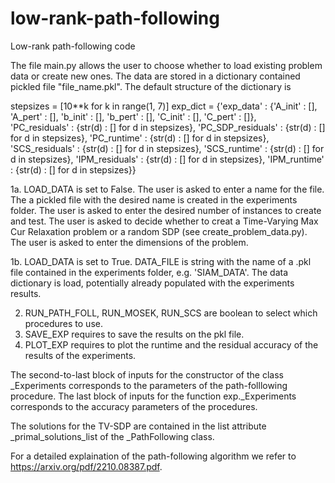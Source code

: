 # low-rank-path-following
Low-rank path-following code

The file main.py allows the user to choose whether to load existing problem data or create new ones.
The data are stored in a dictionary contained pickled file "file_name.pkl".
The default structure of the dictionary is 

stepsizes = [10**k  for k in range(1, 7)] 
exp_dict  = {'exp_data'                               : {'A_init' : [], 'A_pert' : [], 
                                                         'b_init' : [], 'b_pert' : [], 
                                                         'C_init' : [], 'C_pert' : []},  
                'PC_residuals'                        : {str(d) : [] for d in stepsizes}, 
                'PC_SDP_residuals'                    : {str(d) : [] for d in stepsizes}, 
                'PC_runtime'                          : {str(d) : [] for d in stepsizes}, 
                'SCS_residuals'                       : {str(d) : [] for d in stepsizes},
                'SCS_runtime'                         : {str(d) : [] for d in stepsizes}, 
                'IPM_residuals'                       : {str(d) : [] for d in stepsizes},
                'IPM_runtime'                         : {str(d) : [] for d in stepsizes}}


1a. LOAD_DATA is set to False.
    The user is asked to enter a name for the file.
    The a pickled file with the desired name is created in the experiments folder.
    The user is asked to enter the desired number of instances to create and test.
    The user is asked to decide whether to creat a Time-Varying Max Cur Relaxation problem or a random SDP (see create_problem_data.py).
    The user is asked to enter the dimensions of the problem.

1b. LOAD_DATA is set to True.
    DATA_FILE is string with the name of a .pkl file contained in the experiments folder, e.g. 'SIAM_DATA'.
    The data dictionary is load, potentially already populated with the experiments results.

2.  RUN_PATH_FOLL, RUN_MOSEK, RUN_SCS are boolean to select which procedures to use.
3.  SAVE_EXP requires to save the results on the pkl file.
4.  PLOT_EXP requires to plot the runtime and the residual accuracy of the results of the experiments.

The second-to-last block of inputs for the constructor of the class _Experiments corresponds to the parameters of the path-folllowing procedure.
The last block of inputs for the function exp._Experiments corresponds to the accuracy parameters of the procedures.

The solutions for the TV-SDP are contained in the list attribute _primal_solutions_list of the _PathFollowing class.

For a detailed explaination of the path-following algorithm we refer to https://arxiv.org/pdf/2210.08387.pdf.